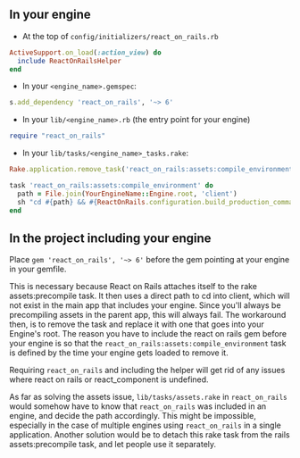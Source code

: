 ## In your engine

+ At the top of `config/initializers/react_on_rails.rb`
```ruby
ActiveSupport.on_load(:action_view) do
  include ReactOnRailsHelper
end
```
+ In your `<engine_name>.gemspec`:
```ruby
s.add_dependency 'react_on_rails', '~> 6'
```
+ In your `lib/<engine_name>.rb` (the entry point for your engine)
```ruby
require "react_on_rails"
```
+ In your `lib/tasks/<engine_name>_tasks.rake`:
```ruby
Rake.application.remove_task('react_on_rails:assets:compile_environment')

task 'react_on_rails:assets:compile_environment' do
  path = File.join(YourEngineName::Engine.root, 'client')
  sh "cd #{path} && #{ReactOnRails.configuration.build_production_command}"
end
``` 
## In the project including your engine

Place `gem 'react_on_rails', '~> 6'` before the gem pointing at your engine in your gemfile.

This is necessary because React on Rails attaches itself to the rake assets:precompile task. It then uses a direct path to cd into client, which will not exist in the main app that includes your engine. Since you'll always be precompiling assets in the parent app, this will always fail. The workaround then, is to remove the task and replace it with one that goes into your Engine's root. The reason you have to include the react on rails gem before your engine is so that the `react_on_rails:assets:compile_environment` task is defined by the time your engine gets loaded to remove it.

Requiring `react_on_rails` and including the helper will get rid of any issues where react on rails or react_component is undefined.

As far as solving the assets issue, `lib/tasks/assets.rake` in `react_on_rails` would somehow have to know that `react_on_rails` was included in an engine, and decide the path accordingly. This might be impossible, especially in the case of multiple engines using `react_on_rails` in a single application. Another solution would be to detach this rake task from the rails assets:precompile task, and let people use it separately.
